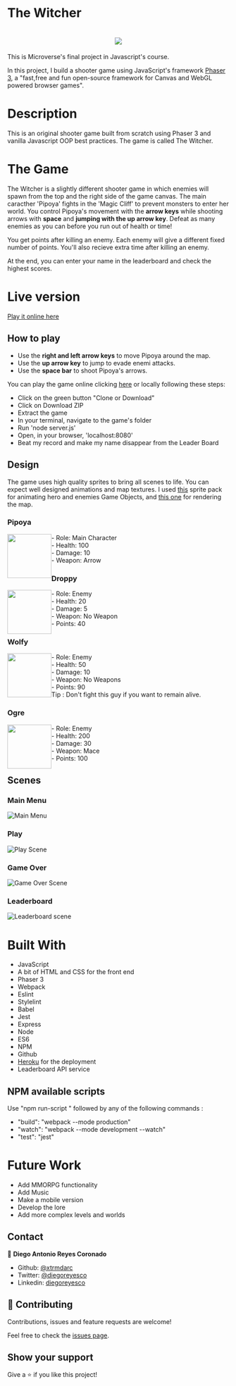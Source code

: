 # The Witcher

<h1 align="center"><img src="./src/assets/img/the_witcher_text.png"></h1>

This is Microverse's final project in Javascript's course.

In this project, I build a shooter game using JavaScript's framework [Phaser 3](https://phaser.io/), a "fast,free and fun open-source framework for Canvas and WebGL powered browser games".

# Description

This is an original shooter game built from scratch using Phaser 3 and vanilla Javascript OOP best practices. The game is called The Witcher.

# The Game

The Witcher is a slightly different shooter game in which enemies will spawn from the top and the right side of the game canvas. The main caracther 'Pipoya' fights in the 'Magic Cliff' to prevent monsters to enter her world. You control Pipoya's movement with the **arrow keys** while shooting arrows with **space** and **jumping with the up arrow key**. Defeat as many enemies as you can before you run out of health or time!

You get points after killing an enemy. Each enemy will give a different fixed number of points. You'll also recieve extra time after killing an enemy.

At the end, you can enter your name in the leaderboard and check the highest scores.

# Live version
[Play it online here](https://agile-mesa-29255.herokuapp.com/)

## How to play

- Use the **right and left arrow keys** to move Pipoya around the map.
- Use the **up arrow key** to jump to evade enemi attacks.
- Use the **space bar** to shoot Pipoya's arrows.

You can play the game online clicking [here](https://agile-mesa-29255.herokuapp.com/) or locally following these steps:

* Click on the green button "Clone or Download"
* Click on Download ZIP
* Extract the game
* In your terminal, navigate to the game's folder
* Run 'node server.js'
* Open, in your browser, 'localhost:8080'
* Beat my record and make my name disappear from the Leader Board

## Design

The game uses high quality sprites to bring all scenes to life. You can expect well designed animations and map textures. I used [this](https://pipoya.itch.io/) sprite pack for animating hero and enemies Game Objects, and [this one](https://ansimuz.itch.io/magic-cliffs-environment) for rendering the map.

### Pipoya

<div>
<div style="width: 200px">
<img style="float:left" height="100" src="./src/assets/img/hero/pipoya_hero.png">
</div>
- Role: Main Character </br>
- Health: 100 </br>
- Damage: 10 </br>
- Weapon: Arrow </br>

</div>

### Droppy

<div>
<div style="width: 200px">
<img style="float:left" height="100" src="./src/assets/img/enemy/enemy1/droppy.png">
</div>
- Role: Enemy </br>
- Health: 20 </br>
- Damage: 5 </br>
- Weapon: No Weapon </br>
- Points: 40 </br>

</div>

### Wolfy

<div>

<div style="width: 200px; display: block; height 100px;">

<img style="float:left" height="100" src="./src/assets/img/enemy/enemy2/wolfy.png">
</div>
- Role: Enemy </br>
- Health: 50 </br>
- Damage: 10 </br>
- Weapon: No Weapons </br>
- Points: 90 </br>
Tip : Don't fight this guy if you want to remain alive.
</div>

</div>

### Ogre

<div>
<div style="width: 200px">
<img style="float:left" height="100" src="./src/assets/img/enemy/enemy3/Ogre.png">
</div>
- Role: Enemy </br>
- Health: 200 </br>
- Damage: 30 </br>
- Weapon: Mace </br>
- Points: 100 </br>

</div>

## Scenes

### Main Menu

![Main Menu](./src/assets/img/scenes/main_menu.png)

### Play

![Play Scene](./src/assets/img/scenes/main_scene.png)

### Game Over

![Game Over Scene](./src/assets/img/scenes/game_over_scene.png)

### Leaderboard

![Leaderboard scene](./src/assets/img/scenes/leaderboard_scene.png)

# Built With

- JavaScript
- A bit of HTML and CSS for the front end
- Phaser 3
- Webpack
- Eslint
- Stylelint
- Babel
- Jest
- Express
- Node
- ES6
- NPM
- Github
- [Heroku](https://www.heroku.com/) for the deployment
- Leaderboard API service

## NPM available scripts
Use "npm run-script " followed by any of the following commands : 

- "build": "webpack --mode production"
- "watch": "webpack --mode development --watch"
- "test": "jest"

# Future Work

- Add MMORPG functionality
- Add Music
- Make a mobile version
- Develop the lore
- Add more complex levels and worlds

## Contact

👤 **Diego Antonio Reyes Coronado**

- Github: [@xtrmdarc](https://github.com/xtrmdarc)
- Twitter: [@diegoreyesco](https://twitter.com/DiegoAn91629127)
- Linkedin: [diegoreyesco](https://www.linkedin.com/in/diego-reyes-coronado)

## 🤝 Contributing

Contributions, issues and feature requests are welcome!

Feel free to check the [issues page](https://github.com/xtrmdarc/the-witcher/issues).

## Show your support

Give a ⭐️ if you like this project!

